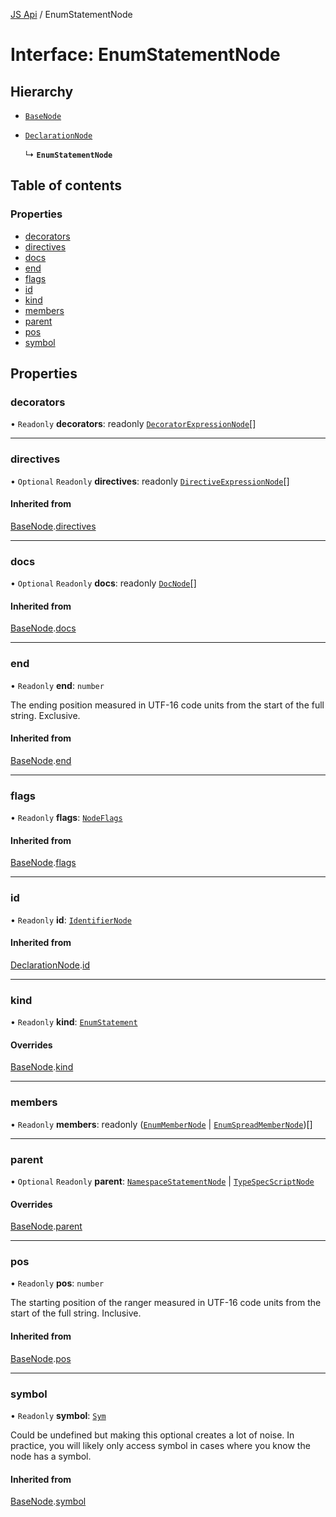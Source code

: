 [JS Api](../index.md) / EnumStatementNode

# Interface: EnumStatementNode

## Hierarchy

- [`BaseNode`](BaseNode.md)

- [`DeclarationNode`](DeclarationNode.md)

  ↳ **`EnumStatementNode`**

## Table of contents

### Properties

- [decorators](EnumStatementNode.md#decorators)
- [directives](EnumStatementNode.md#directives)
- [docs](EnumStatementNode.md#docs)
- [end](EnumStatementNode.md#end)
- [flags](EnumStatementNode.md#flags)
- [id](EnumStatementNode.md#id)
- [kind](EnumStatementNode.md#kind)
- [members](EnumStatementNode.md#members)
- [parent](EnumStatementNode.md#parent)
- [pos](EnumStatementNode.md#pos)
- [symbol](EnumStatementNode.md#symbol)

## Properties

### decorators

• `Readonly` **decorators**: readonly [`DecoratorExpressionNode`](DecoratorExpressionNode.md)[]

___

### directives

• `Optional` `Readonly` **directives**: readonly [`DirectiveExpressionNode`](DirectiveExpressionNode.md)[]

#### Inherited from

[BaseNode](BaseNode.md).[directives](BaseNode.md#directives)

___

### docs

• `Optional` `Readonly` **docs**: readonly [`DocNode`](DocNode.md)[]

#### Inherited from

[BaseNode](BaseNode.md).[docs](BaseNode.md#docs)

___

### end

• `Readonly` **end**: `number`

The ending position measured in UTF-16 code units from the start of the
full string. Exclusive.

#### Inherited from

[BaseNode](BaseNode.md).[end](BaseNode.md#end)

___

### flags

• `Readonly` **flags**: [`NodeFlags`](../enums/NodeFlags.md)

#### Inherited from

[BaseNode](BaseNode.md).[flags](BaseNode.md#flags)

___

### id

• `Readonly` **id**: [`IdentifierNode`](IdentifierNode.md)

#### Inherited from

[DeclarationNode](DeclarationNode.md).[id](DeclarationNode.md#id)

___

### kind

• `Readonly` **kind**: [`EnumStatement`](../enums/SyntaxKind.md#enumstatement)

#### Overrides

[BaseNode](BaseNode.md).[kind](BaseNode.md#kind)

___

### members

• `Readonly` **members**: readonly ([`EnumMemberNode`](EnumMemberNode.md) \| [`EnumSpreadMemberNode`](EnumSpreadMemberNode.md))[]

___

### parent

• `Optional` `Readonly` **parent**: [`NamespaceStatementNode`](NamespaceStatementNode.md) \| [`TypeSpecScriptNode`](TypeSpecScriptNode.md)

#### Overrides

[BaseNode](BaseNode.md).[parent](BaseNode.md#parent)

___

### pos

• `Readonly` **pos**: `number`

The starting position of the ranger measured in UTF-16 code units from the
start of the full string. Inclusive.

#### Inherited from

[BaseNode](BaseNode.md).[pos](BaseNode.md#pos)

___

### symbol

• `Readonly` **symbol**: [`Sym`](Sym.md)

Could be undefined but making this optional creates a lot of noise. In practice,
you will likely only access symbol in cases where you know the node has a symbol.

#### Inherited from

[BaseNode](BaseNode.md).[symbol](BaseNode.md#symbol)
